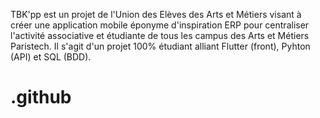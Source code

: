 TBK'pp est un projet de l'Union des Elèves des Arts et Métiers visant à créer une application mobile éponyme d'inspiration ERP pour centraliser l'activité associative et étudiante de tous les campus des Arts et Métiers Paristech.
Il s'agit d'un projet 100% étudiant alliant Flutter (front), Pyhton (API) et SQL (BDD).

# .github
